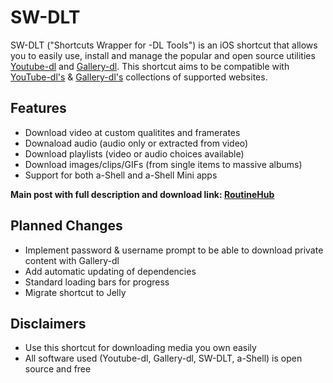 # SW-DLT

SW-DLT ("Shortcuts Wrapper for -DL Tools") is an iOS shortcut that allows you to easily use, install and manage the popular and open source utilities [Youtube-dl](https://gitlab.com/dstftw/youtube-dl/) and [Gallery-dl](https://github.com/mikf/gallery-dl). This shortcut aims to be compatible with [YouTube-dl's](https://gitlab.com/dstftw/youtube-dl/-/blob/master/docs/supportedsites.md) & [Gallery-dl's](https://github.com/mikf/gallery-dl/blob/master/docs/supportedsites.rst) collections of supported websites.

## Features
- Download video at custom qualitites and framerates
- Downaload audio (audio only or extracted from video)
- Download playlists (video or audio choices available)
- Download images/clips/GIFs (from single items to massive albums)
- Support for both a-Shell and a-Shell Mini apps

**Main post with full description and download link: [RoutineHub](https://routinehub.co/shortcut/7284)**

## Planned Changes

- Implement password & username prompt to be able to download private content with Gallery-dl
- Add automatic updating of dependencies
- Standard loading bars for progress
- Migrate shortcut to Jelly

## Disclaimers
- Use this shortcut for downloading media you own easily
- All software used (Youtube-dl, Gallery-dl, SW-DLT, a-Shell) is open source and free
